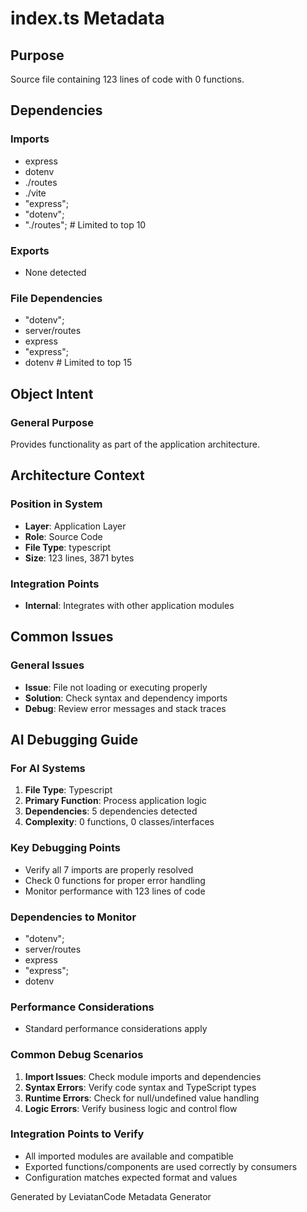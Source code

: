# index.ts Metadata

## Purpose
Source file containing 123 lines of code with 0 functions.

## Dependencies

### Imports
- express
- dotenv
- ./routes
- ./vite
- "express";
- "dotenv";
- "./routes";  # Limited to top 10

### Exports
- None detected

### File Dependencies
- "dotenv";
- server/routes
- express
- "express";
- dotenv  # Limited to top 15

## Object Intent

### General Purpose
Provides functionality as part of the application architecture.

## Architecture Context

### Position in System
- **Layer**: Application Layer
- **Role**: Source Code
- **File Type**: typescript
- **Size**: 123 lines, 3871 bytes

### Integration Points
- **Internal**: Integrates with other application modules

## Common Issues

### General Issues
- **Issue**: File not loading or executing properly
- **Solution**: Check syntax and dependency imports
- **Debug**: Review error messages and stack traces

## AI Debugging Guide

### For AI Systems
1. **File Type**: Typescript
2. **Primary Function**: Process application logic
3. **Dependencies**: 5 dependencies detected
4. **Complexity**: 0 functions, 0 classes/interfaces

### Key Debugging Points
- Verify all 7 imports are properly resolved
- Check 0 functions for proper error handling
- Monitor performance with 123 lines of code

### Dependencies to Monitor
- "dotenv";
- server/routes
- express
- "express";
- dotenv

### Performance Considerations
- Standard performance considerations apply

### Common Debug Scenarios
1. **Import Issues**: Check module imports and dependencies
2. **Syntax Errors**: Verify code syntax and TypeScript types
3. **Runtime Errors**: Check for null/undefined value handling
4. **Logic Errors**: Verify business logic and control flow

### Integration Points to Verify
- All imported modules are available and compatible
- Exported functions/components are used correctly by consumers
- Configuration matches expected format and values

Generated by LeviatanCode Metadata Generator
